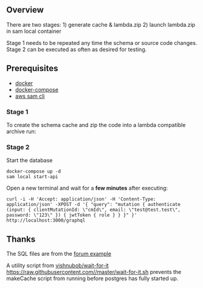 ## Overview

There are two stages:
    1) generate cache & lambda.zip
    2) launch lambda.zip in sam local container

Stage 1 needs to be repeated any time the schema or source code changes.
Stage 2 can be executed as often as desired for testing.

## Prerequisites

* [docker](https://docs.docker.com/install/)
* [docker-compose](https://docs.docker.com/compose/install/)
* [aws sam cli](https://docs.aws.amazon.com/lambda/latest/dg/sam-cli-requirements.html)

### Stage 1
To create the schema cache and zip the code into a lambda compatible archive run:

### Stage 2
Start the database

    docker-compose up -d
    sam local start-api

Open a new terminal and wait for a **few minutes** after executing:

    curl -i -H 'Accept: application/json' -H 'Content-Type: application/json' -XPOST -d '{ "query": "mutation { authenticate (input: { clientMutationId: \"cmId\", email: \"test@test.test\", password: \"123\" }) { jwtToken { role } } }" }' http://localhost:3000/graphql

## Thanks

The SQL files are from the [forum example](https://github.com/graphile/postgraphile/tree/master/examples/forum)

A utility script from [vishnubob/wait-for-it](https://github.com/vishnubob/wait-for-it)
 https://raw.githubusercontent.com//master/wait-for-it.sh prevents the makeCache script from running before postgres has fully started up.

